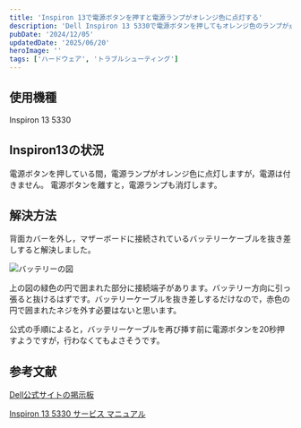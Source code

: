 ```yaml
---
title: 'Inspiron 13で電源ボタンを押すと電源ランプがオレンジ色に点灯する'
description: 'Dell Inspiron 13 5330で電源ボタンを押してもオレンジ色のランプが点灯し電源が入らないトラブルの原因と、バッテリーケーブルの抜き差しによる具体的な解決方法を写真付きでわかりやすく解説します。'
pubDate: '2024/12/05'
updatedDate: '2025/06/20'
heroImage: ''
tags: ['ハードウェア', 'トラブルシューティング']
---
```

## 使用機種
Inspiron 13 5330

## Inspiron13の状況
電源ボタンを押している間，電源ランプがオレンジ色に点灯しますが，電源は付きません。
電源ボタンを離すと，電源ランプも消灯します。

## 解決方法
背面カバーを外し，マザーボードに接続されているバッテリーケーブルを抜き差しすると解決しました。

![バッテリーの図](/img_blog/computer/2/inspiron.png)

上の図の緑色の円で囲まれた部分に接続端子があります。バッテリー方向に引っ張ると抜けるはずです。バッテリーケーブルを抜き差しするだけなので，赤色の円で囲まれたネジを外す必要はないと思います。

公式の手順によると，バッテリーケーブルを再び挿す前に電源ボタンを20秒押すようですが，行わなくてもよさそうです。

## 参考文献
[Dell公式サイトの掲示板](https://www.dell.com/community/en/conversations/laptops-general-locked-topics/computer-wont-turn-on-solid-orange-amber-light/647f3a17f4ccf8a8de10c31f)

[Inspiron 13 5330 サービス マニュアル](https://www.dell.com/support/manuals/ja-jp/inspiron-13-5330-laptop/inspiron-13-5330-service-manual/%E3%83%90%E3%83%83%E3%83%86%E3%83%AA%E3%83%BC%E3%81%AE%E5%8F%96%E3%82%8A%E5%A4%96%E3%81%97?guid=guid-ffd3b9c5-bef1-41f6-9b3a-cc5b7bede112&lang=ja-jp)
